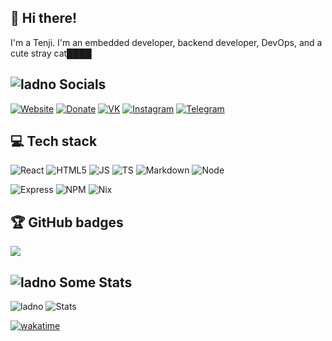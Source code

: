 ## 👋 Hi there!
I'm a Tenji. I'm an embedded developer, backend developer, DevOps, and a cute stray cat████


## ![ladno](https://rf0x3d.su/maybe_assets/computer_outline_28.svg) Socials
  [![Website](https://rf0x3d.su/maybe_assets/globe_outline_28.svg)](https://uwu.waw.pl)
  [![Donate](https://rf0x3d.su/maybe_assets/money_transfer_outline_28.svg)](https://uwu.waw.pl/)
  [![VK](https://rf0x3d.su/maybe_assets/logo_vk_outline_28.svg)](https://vk.com/m3anly)
  [![Instagram](https://rf0x3d.su/maybe_assets/story_outline_28.svg)](https://instagram.com/valeowoia)
  [![Telegram](https://rf0x3d.su/maybe_assets/location_outline_28.svg)](https://t.me/m3anly)
## 💻 Tech stack
![React](https://img.shields.io/badge/React-blue?logo=React) ![HTML5](https://img.shields.io/badge/HTML5-red?logo=HTML5&logoColor=white) ![JS](https://img.shields.io/badge/JavaScript-black?logo=JavaScript) ![TS](https://img.shields.io/badge/TypeScript-blue?logo=TypeScript&logoColor=white) ![Markdown](https://img.shields.io/badge/MarkDown-black?logo=Markdown&logoColor=white) ![Node](https://img.shields.io/badge/Node-green?logo=Node.JS&logoColor=white)

![Express](https://img.shields.io/badge/Express-gray?logo=Express&logoColor=white) ![NPM](https://img.shields.io/badge/NPM-black?logo=NPM&logoColor=white) ![Nix](https://img.shields.io/badge/Nix-blue?logo=NixOS&logoColor=white) 

## 🏆 GitHub badges
![](https://github-profile-trophy.vercel.app/?username=valeowoia&theme=darkhub&no-frame=false&no-bg=false&margin-w=4)

## ![ladno](https://rf0x3d.su/maybe_assets/statistics_outline_28.svg) Some Stats

![ladno](https://count.getloli.com/get/@valeowoia?theme=rule34) ![Stats](https://github-readme-stats.vercel.app/api?username=valeowoia&show_icons=true)

[![wakatime](https://wakatime.com/badge/user/faa17ad9-04c9-4a91-a24c-050d3b3ca159.svg)](https://wakatime.com/@faa17ad9-04c9-4a91-a24c-050d3b3ca159)

